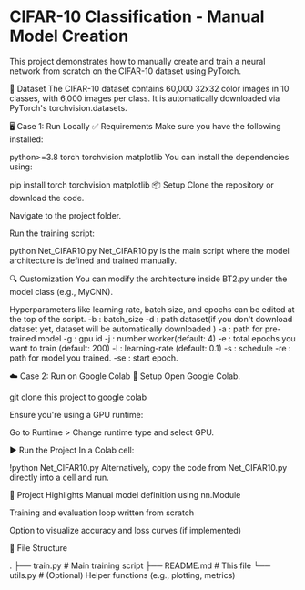 # CIFAR-10 Classification - Manual Model Creation
This project demonstrates how to manually create and train a neural network from scratch on the CIFAR-10 dataset using PyTorch.

📁 Dataset
The CIFAR-10 dataset contains 60,000 32x32 color images in 10 classes, with 6,000 images per class. It is automatically downloaded via PyTorch's torchvision.datasets.

🖥️ Case 1: Run Locally
✅ Requirements
Make sure you have the following installed:

python>=3.8
torch
torchvision
matplotlib
You can install the dependencies using:


pip install torch torchvision matplotlib
📦 Setup
Clone the repository or download the code.

Navigate to the project folder.

Run the training script:


python Net_CIFAR10.py
Net_CIFAR10.py is the main script where the model architecture is defined and trained manually.

🔍 Customization
You can modify the architecture inside BT2.py under the model class (e.g., MyCNN).

Hyperparameters like learning rate, batch size, and epochs can be edited at the top of the script.
-b : batch_size
-d : path dataset(if you don't download dataset yet, dataset will be automatically downloaded )
-a : path for pre-trained model
-g : gpu id
-j : number worker(default: 4)
-e : total epochs you want to train (default: 200)
-l : learning-rate (default: 0.1)
-s : schedule
-re : path for model you trained.
-se : start epoch.  

☁️ Case 2: Run on Google Colab
🔗 Setup
Open Google Colab.

git clone this project to google colab 

Ensure you're using a GPU runtime:

Go to Runtime > Change runtime type and select GPU.

▶️ Run the Project
In a Colab cell:

!python Net_CIFAR10.py
Alternatively, copy the code from Net_CIFAR10.py directly into a cell and run.

🧠 Project Highlights
Manual model definition using nn.Module

Training and evaluation loop written from scratch

Option to visualize accuracy and loss curves (if implemented)

📂 File Structure

.
├── train.py           # Main training script
├── README.md          # This file
└── utils.py           # (Optional) Helper functions (e.g., plotting, metrics)
